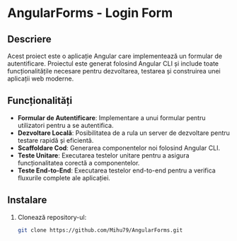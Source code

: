 # AngularForms - Login Form

## Descriere

Acest proiect este o aplicație Angular care implementează un formular de autentificare. Proiectul este generat folosind Angular CLI și include toate funcționalitățile necesare pentru dezvoltarea, testarea și construirea unei aplicații web moderne.

## Funcționalități

- **Formular de Autentificare**: Implementare a unui formular pentru utilizatori pentru a se autentifica.
- **Dezvoltare Locală**: Posibilitatea de a rula un server de dezvoltare pentru testare rapidă și eficientă.
- **Scaffoldare Cod**: Generarea componentelor noi folosind Angular CLI.
- **Teste Unitare**: Executarea testelor unitare pentru a asigura funcționalitatea corectă a componentelor.
- **Teste End-to-End**: Executarea testelor end-to-end pentru a verifica fluxurile complete ale aplicației.

## Instalare

1. Clonează repository-ul:

   ```bash
   git clone https://github.com/Mihu79/AngularForms.git
  


